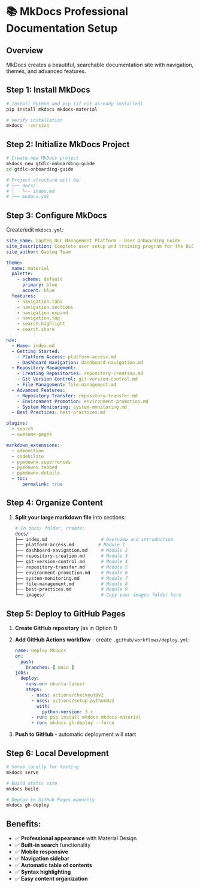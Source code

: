 # 📚 MkDocs Professional Documentation Setup

## Overview
MkDocs creates a beautiful, searchable documentation site with navigation, themes, and advanced features.

## Step 1: Install MkDocs

```bash
# Install Python and pip (if not already installed)
pip install mkdocs mkdocs-material

# Verify installation
mkdocs --version
```

## Step 2: Initialize MkDocs Project

```bash
# Create new MkDocs project
mkdocs new gtdlc-onboarding-guide
cd gtdlc-onboarding-guide

# Project structure will be:
# ├── docs/
# │   └── index.md
# ├── mkdocs.yml
```

## Step 3: Configure MkDocs

Create/edit `mkdocs.yml`:

```yaml
site_name: Gapteq DLC Management Platform - User Onboarding Guide
site_description: Complete user setup and training program for the DLC platform
site_author: Gapteq Team

theme:
  name: material
  palette:
    - scheme: default
      primary: blue
      accent: blue
  features:
    - navigation.tabs
    - navigation.sections
    - navigation.expand
    - navigation.top
    - search.highlight
    - search.share

nav:
  - Home: index.md
  - Getting Started:
    - Platform Access: platform-access.md
    - Dashboard Navigation: dashboard-navigation.md
  - Repository Management:
    - Creating Repositories: repository-creation.md
    - Git Version Control: git-version-control.md
    - File Management: file-management.md
  - Advanced Features:
    - Repository Transfer: repository-transfer.md
    - Environment Promotion: environment-promotion.md
    - System Monitoring: system-monitoring.md
  - Best Practices: best-practices.md

plugins:
  - search
  - awesome-pages

markdown_extensions:
  - admonition
  - codehilite
  - pymdownx.superfences
  - pymdownx.tabbed
  - pymdownx.details
  - toc:
      permalink: true
```

## Step 4: Organize Content

1. **Split your large markdown file** into sections:
   ```bash
   # In docs/ folder, create:
   docs/
   ├── index.md                    # Overview and introduction
   ├── platform-access.md         # Module 1
   ├── dashboard-navigation.md     # Module 2
   ├── repository-creation.md      # Module 3
   ├── git-version-control.md      # Module 4
   ├── repository-transfer.md      # Module 5
   ├── environment-promotion.md    # Module 6
   ├── system-monitoring.md        # Module 7
   ├── file-management.md          # Module 8
   ├── best-practices.md           # Module 9
   └── images/                     # Copy your images folder here
   ```

## Step 5: Deploy to GitHub Pages

1. **Create GitHub repository** (as in Option 1)

2. **Add GitHub Actions workflow** - create `.github/workflows/deploy.yml`:
   ```yaml
   name: Deploy MkDocs
   on:
     push:
       branches: [ main ]
   jobs:
     deploy:
       runs-on: ubuntu-latest
       steps:
         - uses: actions/checkout@v2
         - uses: actions/setup-python@v2
           with:
             python-version: 3.x
         - run: pip install mkdocs mkdocs-material
         - run: mkdocs gh-deploy --force
   ```

3. **Push to GitHub** - automatic deployment will start

## Step 6: Local Development

```bash
# Serve locally for testing
mkdocs serve

# Build static site
mkdocs build

# Deploy to GitHub Pages manually
mkdocs gh-deploy
```

## Benefits:
- ✅ **Professional appearance** with Material Design
- ✅ **Built-in search** functionality
- ✅ **Mobile responsive**
- ✅ **Navigation sidebar**
- ✅ **Automatic table of contents**
- ✅ **Syntax highlighting**
- ✅ **Easy content organization** 